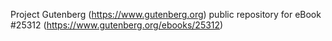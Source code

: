 Project Gutenberg (https://www.gutenberg.org) public repository for eBook #25312 (https://www.gutenberg.org/ebooks/25312)
